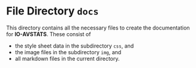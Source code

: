 # File Directory **`docs`**

This directory contains all the necessary files to create the documentation for **IO-AVSTATS**. 
These consist of 

- the style sheet data in the subdirectory `css`, and
- the image files in the subdirectory `img`, and
- all markdown files in the current directory.

